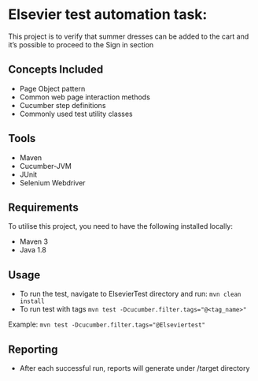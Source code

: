 # Elsevier test automation task:

This project is to verify that summer dresses can be added to the cart and it’s possible to proceed to the Sign in section

## Concepts Included
*	Page Object pattern
*	Common web page interaction methods
*	Cucumber step definitions
*	Commonly used test utility classes

## Tools
*	Maven
*	Cucumber-JVM
*	JUnit
*	Selenium Webdriver

## Requirements
To utilise this project, you need to have the following installed locally:
*	Maven 3
*	Java 1.8

## Usage
* To run the test, navigate to ElsevierTest directory and run:
   `mvn clean install`
* To run test with tags
    `mvn test -Dcucumber.filter.tags="@<tag_name>"`

Example:
  `mvn test -Dcucumber.filter.tags="@Elseviertest"`
  
## Reporting
* After each successful run, reports will generate under /target directory 
